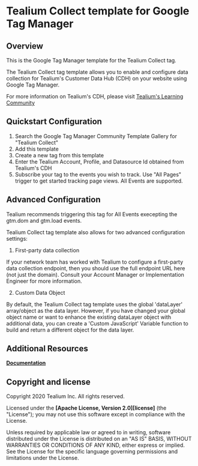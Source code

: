 # Tealium Collect template for Google Tag Manager

## Overview

This is the Google Tag Manager template for the Tealium Collect tag.

The Tealium Collect tag template allows you to enable and configure data collection for Tealium's Customer Data Hub (CDH) on your website using Google Tag Manager.

For more information on Tealium's CDH, please visit [Tealium's Learning Community](https://community.tealiumiq.com/t5/Customer-Data-Hub/Introduction-to-Customer-Data-Hub/ta-p/17571)

## Quickstart Configuration

1. Search the Google Tag Manager Community Template Gallery for "Tealium Collect"
2. Add this template
3. Create a new tag from this template
4. Enter the Tealium Account, Profile, and Datasource Id obtained from Tealium's CDH
5. Subscribe your tag to the events you wish to track.  Use "All Pages" trigger to get started tracking page views.  All Events are supported.


## Advanced Configuration

Tealium recommends triggering this tag for All Events execepting the gtm.dom and gtm.load events.

Tealium Collect tag template also allows for two advanced configuration settings:

1. First-party data collection

If your network team has worked with Tealium to configure a first-party data collection endpoint, then you should use the full endpoint URL here (not just the domain).  Consult your Account Manager or Implementation Engineer for more information.

2. Custom Data Object

By default, the Tealium Collect tag template uses the global 'dataLayer' array/object as the data layer.  However, if you have changed your global object name or want to enhance the existing dataLayer object with additional data, you can create a 'Custom JavaScript' Variable function to build and return a different object for the data layer.


## Additional Resources

**[Documentation](https://community.tealiumiq.com/)**

## Copyright and license

Copyright 2020 Tealium Inc. All rights reserved.

Licensed under the **[Apache License, Version 2.0][license]** (the "License");
you may not use this software except in compliance with the License.

Unless required by applicable law or agreed to in writing, software
distributed under the License is distributed on an "AS IS" BASIS,
WITHOUT WARRANTIES OR CONDITIONS OF ANY KIND, either express or implied.
See the License for the specific language governing permissions and
limitations under the License.


